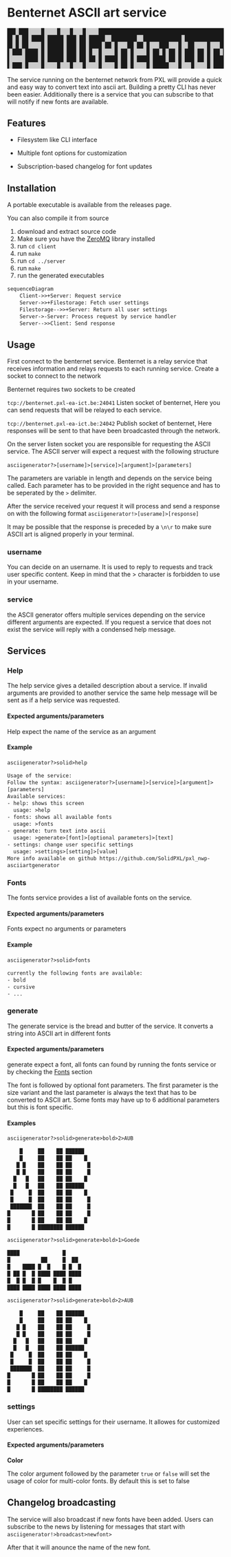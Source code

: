 # Benternet ASCII art service

![](./title.png)

The service running on the benternet network from PXL will provide a quick and easy way to convert text into ascii art. Building a pretty CLI has never been easier. Additionally there is a service that you can subscribe to that will notify if new fonts are available. 

## Features

- Filesystem like CLI interface

- Multiple font options for customization

- Subscription-based changelog for font updates

## Installation

A portable executable is available from the releases page.

You can also compile it from source

1. download and extract source code
2. Make sure you have the [ZeroMQ](https://zeromq.org/download/) library installed
3. run `cd client`
4. run `make`
5. run `cd ../server`
6. run `make`
7. run the generated executables

```mermaid
sequenceDiagram
    Client->>+Server: Request service
    Server->>+Filestorage: Fetch user settings
    Filestorage-->>+Server: Return all user settings
    Server->-Server: Process request by service handler
    Server-->>Client: Send response
```

## Usage

First connect to the benternet service. Benternet is a relay service that receives information and relays requests to each running service.  Create a socket to connect to the network

Benternet  requires two sockets to be created

`tcp://benternet.pxl-ea-ict.be:24041` Listen socket of benternet,  Here you can send requests that will be relayed to each service. 

`tcp://benternet.pxl-ea-ict.be:24042` Publish socket of benternet, Here responses will be sent to that have been broadcasted through the network.

On the server listen socket you are responsible for requesting the ASCII service. The ASCII server will expect a request with the following structure

`asciigenerator?>[username]>[service]>[argument]>[parameters]`

The parameters are variable in length and depends on the service being called. Each parameter has to be provided in the right sequence and has to be seperated by the `>` delimiter.

After the service received your request it will process and send a response on with the following format
`asciigenerator!>[userame]>[response]`

It may be possible that the response is preceded by a `\n\r` to make sure ASCII art is aligned properly in your terminal.

### username

You can decide on an username. It is used to reply to requests and track user specific content. Keep in mind that the > character is forbidden to use in your username.

### service

the ASCII generator offers multiple services depending on the service different arguments are expected. If you request a service that does not exist the service will reply with a condensed help message.

## Services

### Help

The help service gives a detailed description about a service. If invalid arguments are provided to another service the same help message will be sent as if a help service was requested.

#### Expected arguments/parameters

Help expect the name of the service as an argument

#### Example

```
asciigenerator?>solid>help
```

```
Usage of the service:
Follow the syntax: asciigenerator?>[username]>[service]>[argument]>[parameters]
Available services:
- help: shows this screen
  usage: >help
- fonts: shows all available fonts
  usage: >fonts
- generate: turn text into ascii
  usage: >generate>[font]>[optional parameters]>[text]
- settings: change user specific settings
  usage: >settings>[setting]>[value]
More info available on github https://github.com/SolidPXL/pxl_nwp-asciiartgenerator
```

### Fonts

The fonts service provides a list of available fonts on the service.

#### Expected arguments/parameters

Fonts expect no arguments or parameters

#### Example

```
asciigenerator?>solid>fonts
```

```
currently the following fonts are available:
- bold
- cursive
- ...
```

### generate

The generate service is the bread and butter of the service. It converts a string into ASCII art in different fonts

#### Expected arguments/parameters

generate expect a font, all fonts can found by running the fonts service or by checking the [Fonts]() section

The font is followed by optional font parameters. The first parameter is the size variant and the last parameter is always the text that has to be converted to ASCII art.
Some fonts may have up to 6 additional parameters but this is font specific.

#### Examples

```
asciigenerator?>solid>generate>bold>2>AUB
```

```
    █     ██    ██ ██████   
    █     ██    ██ ██    █  
   █ █    ██    ██ ██     █ 
   █ █    ██    ██ ██     █ 
  █   █   ██    ██ ██    █  
  █   █   ██    ██ ██████   
 █     █  ██    ██ ██    █  
 █     █  ██    ██ ██     █ 
 ███████  ██    ██ ██     █ 
█       █ ██    ██ ██     █ 
█       █ ██    ██ ██    █  
█       █ ████████ ██████   
```



```
asciigenerator?>solid>generate>bold>1>Goede
```

```
████              █      
█          ██     █  ██  
█    ████ █  █    █ █  █ 
█ ██ █  █ ████ ████ ████ 
█  █ █  █ █    █  █ █    
████ ████ ████ ████ ████  
```



```
asciigenerator?>solid>generate>bold>2>AUB
```

```
    █     ██    ██ ██████   
    █     ██    ██ ██    █  
   █ █    ██    ██ ██     █ 
   █ █    ██    ██ ██     █ 
  █   █   ██    ██ ██    █  
  █   █   ██    ██ ██████   
 █     █  ██    ██ ██    █  
 █     █  ██    ██ ██     █ 
 ███████  ██    ██ ██     █ 
█       █ ██    ██ ██     █ 
█       █ ██    ██ ██    █  
█       █ ████████ ██████   
```



### settings

User can set specific settings for their username. It allowes for customized experiences.

#### Expected arguments/parameters

**Color**

The color argument followed by the parameter `true` or `false` will set the usage of color for multi-color fonts. By default this is set to false

## Changelog broadcasting

The service will also broadcast if new fonts have been added. Users can subscribe to the news by listening for messages that start with `asciigenerator!>broadcast>newfont>`

After that it will anounce the name of the new font.
